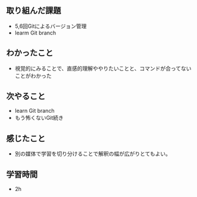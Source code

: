 ## 取り組んだ課題
- 5,6回Gitによるバージョン管理
- learm Git branch

## わかったこと
- 視覚的にみることで、直感的理解ややりたいことと、コマンドが合ってないことがわかった

## 次やること
- learn Git branch
- もう怖くないGit続き

## 感じたこと
- 別の媒体で学習を切り分けることで解釈の幅が広がりとてもよい。

## 学習時間
- 2h

